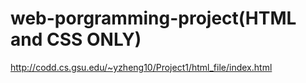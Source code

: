 # web-porgramming-project(HTML and CSS ONLY)
http://codd.cs.gsu.edu/~yzheng10/Project1/html_file/index.html
